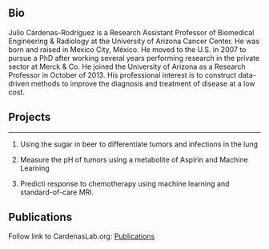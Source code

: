## Bio
Julio Cárdenas-Rodríguez is a Research Assistant Professor of Biomedical Engineering & Radiology at the University of Arizona Cancer Center.  He was born and raised in Mexico City, México. He moved to the U.S. in 2007 to pursue a PhD after working several years performing research in the private sector at Merck & Co. He joined the University of Arizona as a Research Professor in October of 2013.
His professional interest is to construct data-driven methods to improve the diagnosis and treatment of disease at a low cost.  

## Projects
--------
1. Using the sugar in beer to differentiate tumors and infections in the lung

2. Measure the pH of tumors using a metabolite of Aspirin and Machine Learning

3. Predicti response to chemotherapy using machine learning and standard-of-care MRI.

## Publications
Follow link to CardenasLab.org: [Publications](http://www.cardenaslab.org/publications.html)
